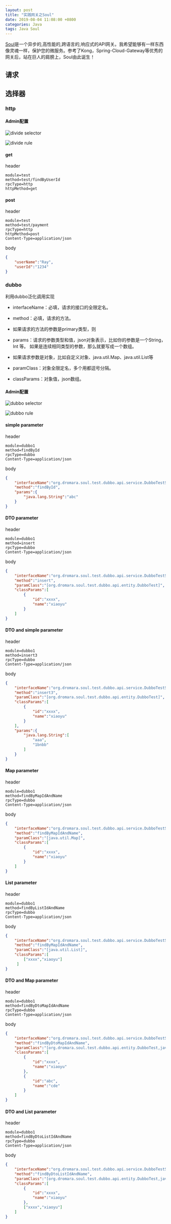 ```yaml
---
layout: post
title: "实践网关之Soul"
date: 2019-08-04 11:08:00 +0800
categories: Java
tags: Java Soul
---
```


[Soul](https://dromara.org/website/zh-cn/docs/soul/soul.html)是一个异步的,高性能的,跨语言的,响应式的API网关。我希望能够有一样东西像灵魂一样，保护您的微服务。参考了Kong，Spring-Cloud-Gateway等优秀的网关后，站在巨人的肩膀上，Soul由此诞生！

## 请求



## 选择器

### http

#### Admin配置

![divide selector](/images/divide-selector.png)

![divide rule](/images/divide-rule.png)

#### get

header

```properties
module=test
method=test/findByUserId
rpcType=http
httpMethod=get
```

#### post

header

```properties
module=test
method=test/payment
rpcType=http
httpMethod=post
Content-Type=application/json
```

body

```json
{
	"userName":"Ray",
	"userId":"1234"
}
```

### dubbo

利用dubbo泛化调用实现

- interfaceName：必填，请求的接口的全限定名。
- method：必填，请求的方法。
- 如果请求的方法的参数是primary类型，则
- params：请求的参数类型和值，json对象表示，比如你的参数是一个String，Int 等。 如果是连续相同类型的参数，那么就要写成一个数组。
- 如果请求参数是对象，比如自定义对象、java.util.Map、java.util.List等
- paramClass：对象全限定名，多个用都逗号分隔。
  
- classParams：对象值，json数组。

#### Admin配置

![dubbo selector](/images/dubbo-selector.png)

![dubbo rule](/images/dubbo-rule.png)

#### simple parameter

header

```properties
module=dubbo1
method=findById
rpcType=dubbo
Content-Type=application/json
```

body

```json
{
    "interfaceName":"org.dromara.soul.test.dubbo.api.service.DubboTestService",
    "method":"findById",
	"params":{
        "java.lang.String":"abc"       
    }
}
```

#### DTO parameter

header

```properties
module=dubbo1
method=insert
rpcType=dubbo
Content-Type=application/json
```

body

```json
{
    "interfaceName":"org.dromara.soul.test.dubbo.api.service.DubboTestService",
    "method":"insert",
    "paramClass":"[org.dromara.soul.test.dubbo.api.entity.DubboTest]",
    "classParams":[
        {
            "id":"xxxx",
            "name":"xiaoyu"
        }
    ]
}
```

#### DTO and simple parameter

header

```properties
module=dubbo1
method=insert3
rpcType=dubbo
Content-Type=application/json
```

body

```json
{
    "interfaceName":"org.dromara.soul.test.dubbo.api.service.DubboTestService",
    "method":"insert3",
    "paramClass":"[org.dromara.soul.test.dubbo.api.entity.DubboTest]",
    "classParams":[
        {
            "id":"xxxx",
            "name":"xiaoyu"
        }
    ],
    "params":{
        "java.lang.String":[
            "aaa",
            "1bnbb"
        ]
    }
}
```

#### Map parameter

header

```properties
module=dubbo1
method=findByMapIdAndName
rpcType=dubbo
Content-Type=application/json
```

body

```json
{
    "interfaceName":"org.dromara.soul.test.dubbo.api.service.DubboTestService",
    "method":"findByMapIdAndName",
    "paramClass":"[java.util.Map]",
    "classParams":[
        {
            "id":"xxxx",
            "name":"xiaoyu"
        }
    ]
}
```

#### List parameter

header

```properties
module=dubbo1
method=findByListIdAndName
rpcType=dubbo
Content-Type=application/json
```

body

```json
{
    "interfaceName":"org.dromara.soul.test.dubbo.api.service.DubboTestService",
    "method":"findByMapIdAndName",
    "paramClass":"[java.util.List]",
    "classParams":[
        ["xxxx","xiaoyu"]
     ]
}
```

#### DTO and Map parameter

header

```properties
module=dubbo1
method=findByDtoMapIdAndName
rpcType=dubbo
Content-Type=application/json
```

body

```json
{
    "interfaceName":"org.dromara.soul.test.dubbo.api.service.DubboTestService",
    "method":"findByDtoMapIdAndName",
    "paramClass":"[org.dromara.soul.test.dubbo.api.entity.DubboTest,java.util.Map]",
    "classParams":[
        {
            "id":"xxxx",
            "name":"xiaoyu"
        },
        {
            "id":"abc",
            "name":"cde"
        }
    ]
}
```

#### DTO and List parameter

header

```properties
module=dubbo1
method=findByDtoListIdAndName
rpcType=dubbo
Content-Type=application/json
```

body

```json
{
    "interfaceName":"org.dromara.soul.test.dubbo.api.service.DubboTestService",
    "method":"findByDtoListIdAndName",
    "paramClass":"[org.dromara.soul.test.dubbo.api.entity.DubboTest,java.util.Map]",
    "classParams":[
        {
            "id":"xxxx",
            "name":"xiaoyu"
        },
        ["xxxx","xiaoyu"]
    ]
}
```

